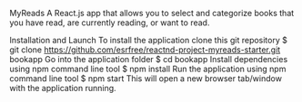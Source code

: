 MyReads
A React.js app that allows you to select and categorize books that you have read, are currently reading, or want to read.

Installation and Launch
To install the application clone this git repository
$ git clone https://github.com/esrfree/reactnd-project-myreads-starter.git bookapp
Go into the application folder
$ cd bookapp
Install dependencies using npm command line tool
$ npm install
Run the application using npm command line tool
$ npm start
This will open a new browser tab/window with the application running.
